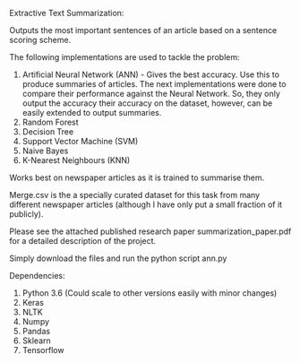 Extractive Text Summarization:

Outputs the most important sentences of an article based on a sentence scoring scheme.

The following implementations are used to tackle the problem:
1) Artificial Neural Network (ANN) - Gives the best accuracy. Use this to produce summaries of articles.
The next implementations were done to compare their performance against the Neural Network. So, they only output the accuracy their accuracy on the dataset, however, can be easily extended to output summaries.
2) Random Forest
3) Decision Tree
4) Support Vector Machine (SVM)
5) Naive Bayes
6) K-Nearest Neighbours (KNN)

Works best on newspaper articles as it is trained to summarise them.

Merge.csv is the a specially curated dataset for this task from many different newspaper articles (although I have only put a small fraction of it publicly).

Please see the attached published research paper summarization_paper.pdf for a detailed description of the project.

Simply download the files and run the python script ann.py

Dependencies:
1) Python 3.6 (Could scale to other versions easily with minor changes)
2) Keras
3) NLTK
4) Numpy
5) Pandas
6) Sklearn
7) Tensorflow




